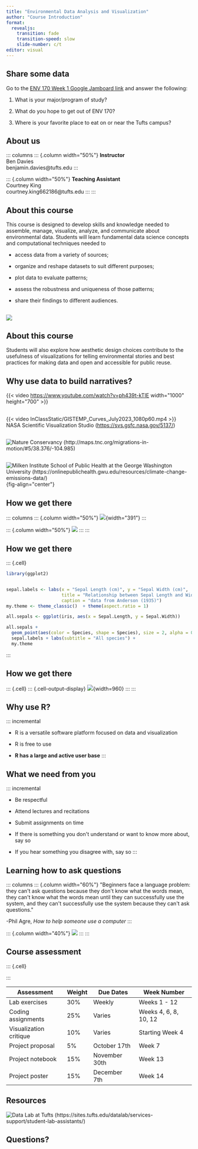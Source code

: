 ```yaml
---
title: "Environmental Data Analysis and Visualization"
author: "Course Introduction"
format: 
  revealjs: 
    transition: fade
    transition-speed: slow
    slide-number: c/t
editor: visual
---
```



## Share some data

Go to the [ENV 170 Week 1 Google Jamboard link](https://jamboard.google.com/d/1DXk2lFvbiJCHGhfSuaqclX1wOo067evowlLh47SNfN8/edit?usp=sharing "Week 1 Jamboard") and answer the following:

1.  What is your major/program of study?

2.  What do you hope to get out of ENV 170?

3.  Where is your favorite place to eat on or near the Tufts campus?

## About us

::: columns
::: {.column width="50%"}
**Instructor**\
Ben Davies\
benjamin.davies\@tufts.edu
:::

::: {.column width="50%"}
**Teaching Assistant**\
Courtney King\
courtney.king662186\@tufts.edu
:::
:::

## About this course

This course is designed to develop skills and knowledge needed to assemble, manage, visualize, analyze, and communicate about environmental data. Students will learn fundamental data science concepts and computational techniques needed to

-   access data from a variety of sources;

-   organize and reshape datasets to suit different purposes;

-   plot data to evaluate patterns;

-   assess the robustness and uniqueness of those patterns;

-   share their findings to different audiences.

## 

![](InClassStatic/dataSciencePipeline.png)

## About this course

Students will also explore how aesthetic design choices contribute to the usefulness of visualizations for telling environmental stories and best practices for making data and open and accessible for public reuse.

## Why use data to build narratives?


{{< video https://www.youtube.com/watch?v=ph439t-kTIE width="1000" height="700" >}}



## 

{{< video InClassStatic/GISTEMP_Curves_July2023_1080p60.mp4 >}} NASA Scientific Visualization Studio (https://svs.gsfc.nasa.gov/5137/)

## 

![Nature Conservancy (http://maps.tnc.org/migrations-in-motion/#5/38.376/-104.985)](InClassStatic/migrations.png)

## 

![[Milken Institute School of Public Health](http://publichealth.gwu.edu/) at the George Washington University (<https://onlinepublichealth.gwu.edu/resources/climate-change-emissions-data/>)](InClassStatic/Climate_Change_carbon_v_vulnerability.png){fig-align="center"}

## How we get there

::: columns
::: {.column width="50%"}
![](InClassStatic/rLogo.png){width="391"}
:::

::: {.column width="50%"}
![](InClassStatic/RStudio-Logo-Flat.png)
:::
:::

## How we get there


::: {.cell}

```{.r .cell-code}
library(ggplot2)


sepal.labels <- labs(x = "Sepal Length (cm)", y = "Sepal Width (cm)",
                     title = "Relationship between Sepal Length and Width",
                     caption = "data from Anderson (1935)")
my.theme <- theme_classic()  + theme(aspect.ratio = 1)

all.sepals <- ggplot(iris, aes(x = Sepal.Length, y = Sepal.Width))

all.sepals + 
  geom_point(aes(color = Species, shape = Species), size = 2, alpha = 0.6) +
  sepal.labels + labs(subtitle = "All species") +
  my.theme
```
:::


## How we get there


::: {.cell}
::: {.cell-output-display}
![](Week1Lecture1_files/figure-revealjs/unnamed-chunk-2-1.png){width=960}
:::
:::


## Why use R?

::: incremental
-   R is a versatile software platform focused on data and visualization

-   R is free to use

-   **R has a large and active user base**
:::

## What we need from you

::: incremental
-   Be respectful

-   Attend lectures and recitations

-   Submit assignments on time

-   If there is something you don't understand or want to know more about, say so

-   If you hear something you disagree with, say so
:::

## Learning how to ask questions

::: columns
::: {.column width="60%"}
"Beginners face a language problem: they can't ask questions because they don't know what the words mean, they can't know what the words mean until they can successfully use the system, and they can't successfully use the system because they can't ask questions."

-Phil Agre, *How to help someone use a computer*
:::

::: {.column width="40%"}
![](InClassStatic/worksDoesntWork.jpg)
:::
:::

## Course assessment


::: {.cell}
<style type="text/css">
.reveal table {
  font-size: smaller;
}

</style>
:::


| Assessment             | Weight | Due Dates     | Week Number           |
|------------------------|--------|---------------|-----------------------|
| Lab exercises          | 30%    | Weekly        | Weeks 1 - 12          |
| Coding assignments     | 25%    | Varies        | Weeks 4, 6, 8, 10, 12 |
| Visualization critique | 10%    | Varies        | Starting Week 4       |
| Project proposal       | 5%     | October 17th  | Week 7                |
| Project notebook       | 15%    | November 30th | Week 13               |
| Project poster         | 15%    | December 7th  | Week 14               |

## Resources

![Data Lab at Tufts (https://sites.tufts.edu/datalab/services-support/student-lab-assistants/)](https://sites.tufts.edu/datalab/files/2020/01/Carolyn-helping-Maddy.jpg)

## Questions?

